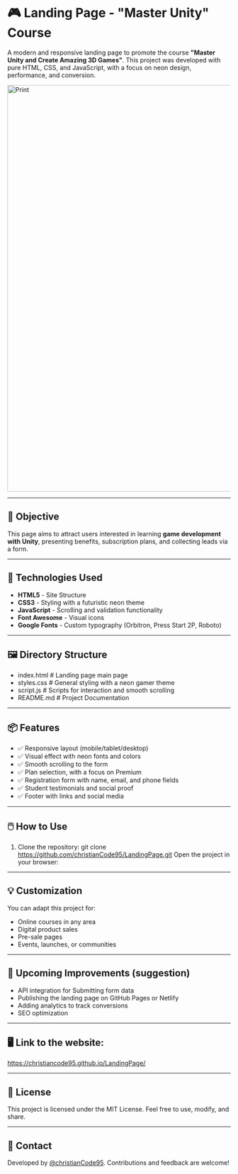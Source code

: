# 🎮 Landing Page - "Master Unity" Course

A modern and responsive landing page to promote the course **"Master Unity and Create Amazing 3D Games"**. This project was developed with pure HTML, CSS, and JavaScript, with a focus on neon design, performance, and conversion.

<img width="1896" height="918" alt="Print" src="https://github.com/user-attachments/assets/45d6714c-a647-4461-bed9-f195d13931b6" />

---

## 🧠 Objective

This page aims to attract users interested in learning **game development with Unity**, presenting benefits, subscription plans, and collecting leads via a form.

---

## 🚀 Technologies Used

- **HTML5** - Site Structure
- **CSS3** - Styling with a futuristic neon theme
- **JavaScript** - Scrolling and validation functionality
- **Font Awesome** - Visual icons
- **Google Fonts** - Custom typography (Orbitron, Press Start 2P, Roboto)

---

## 🖼️ Directory Structure

- index.html # Landing page main page
- styles.css # General styling with a neon gamer theme
- script.js # Scripts for interaction and smooth scrolling
- README.md # Project Documentation

---

## 📦 Features

- ✅ Responsive layout (mobile/tablet/desktop)
- ✅ Visual effect with neon fonts and colors
- ✅ Smooth scrolling to the form
- ✅ Plan selection, with a focus on Premium
- ✅ Registration form with name, email, and phone fields
- ✅ Student testimonials and social proof
- ✅ Footer with links and social media

---

## 🖱️ How to Use

1. Clone the repository:
git clone https://github.com/christianCode95/LandingPage.git
Open the project in your browser:

---

## 💡 Customization

You can adapt this project for:

- Online courses in any area
- Digital product sales
- Pre-sale pages
- Events, launches, or communities

---

## 📌 Upcoming Improvements (suggestion)

- API integration for Submitting form data
- Publishing the landing page on GitHub Pages or Netlify
- Adding analytics to track conversions
- SEO optimization

---

## 🖥️ Link to the website:

https://christiancode95.github.io/LandingPage/

---

## 📜 License

This project is licensed under the MIT License. Feel free to use, modify, and share.

---

## 🤝 Contact

Developed by [@christianCode95](https://github.com/christianCode95).
Contributions and feedback are welcome!
